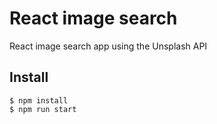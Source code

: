 # React image search
React image search app using the Unsplash API

## Install
```
$ npm install
$ npm run start
```
